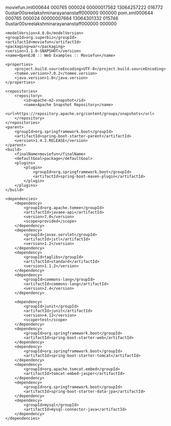 moviefun.iml                                                                                        000644  000765  000024  00000017562 13064257222 016772  0                                                                                                    ustar 00sreelakshminarayanan            staff                           000000  000000                                                                                                                                                                         <?xml version="1.0" encoding="UTF-8"?>
<module org.jetbrains.idea.maven.project.MavenProjectsManager.isMavenModule="true" type="JAVA_MODULE" version="4">
  <component name="FacetManager">
    <facet type="web" name="Web">
      <configuration>
        <descriptors>
          <deploymentDescriptor name="web.xml" url="file://$MODULE_DIR$/src/main/webapp/WEB-INF/web.xml" />
        </descriptors>
        <webroots>
          <root url="file://$MODULE_DIR$/src/main/webapp" relative="/" />
        </webroots>
        <sourceRoots>
          <root url="file://$MODULE_DIR$/src/main/java" />
          <root url="file://$MODULE_DIR$/src/main/resources" />
        </sourceRoots>
      </configuration>
    </facet>
  </component>
  <component name="NewModuleRootManager" LANGUAGE_LEVEL="JDK_1_8" inherit-compiler-output="false">
    <output url="file://$MODULE_DIR$/target/classes" />
    <output-test url="file://$MODULE_DIR$/target/test-classes" />
    <content url="file://$MODULE_DIR$">
      <sourceFolder url="file://$MODULE_DIR$/src/main/java" isTestSource="false" />
      <sourceFolder url="file://$MODULE_DIR$/src/main/resources" type="java-resource" />
      <sourceFolder url="file://$MODULE_DIR$/src/test/java" isTestSource="true" />
      <excludeFolder url="file://$MODULE_DIR$/target" />
    </content>
    <orderEntry type="inheritedJdk" />
    <orderEntry type="sourceFolder" forTests="false" />
    <orderEntry type="library" scope="PROVIDED" name="Maven: org.apache.tomee:javaee-api:7.0" level="project" />
    <orderEntry type="library" name="Maven: javax.servlet:jstl:1.2" level="project" />
    <orderEntry type="library" name="Maven: taglibs:standard:1.1.2" level="project" />
    <orderEntry type="library" name="Maven: commons-lang:commons-lang:2.4" level="project" />
    <orderEntry type="library" scope="TEST" name="Maven: junit:junit:4.12" level="project" />
    <orderEntry type="library" scope="TEST" name="Maven: org.hamcrest:hamcrest-core:1.3" level="project" />
    <orderEntry type="library" name="Maven: org.springframework.boot:spring-boot-starter-web:1.4.2.RELEASE" level="project" />
    <orderEntry type="library" name="Maven: org.springframework.boot:spring-boot-starter:1.4.2.RELEASE" level="project" />
    <orderEntry type="library" name="Maven: org.springframework.boot:spring-boot:1.4.2.RELEASE" level="project" />
    <orderEntry type="library" name="Maven: org.springframework.boot:spring-boot-autoconfigure:1.4.2.RELEASE" level="project" />
    <orderEntry type="library" name="Maven: org.springframework.boot:spring-boot-starter-logging:1.4.2.RELEASE" level="project" />
    <orderEntry type="library" name="Maven: ch.qos.logback:logback-classic:1.1.7" level="project" />
    <orderEntry type="library" name="Maven: ch.qos.logback:logback-core:1.1.7" level="project" />
    <orderEntry type="library" name="Maven: org.slf4j:jul-to-slf4j:1.7.21" level="project" />
    <orderEntry type="library" name="Maven: org.slf4j:log4j-over-slf4j:1.7.21" level="project" />
    <orderEntry type="library" name="Maven: org.springframework:spring-core:4.3.4.RELEASE" level="project" />
    <orderEntry type="library" scope="RUNTIME" name="Maven: org.yaml:snakeyaml:1.17" level="project" />
    <orderEntry type="library" name="Maven: org.hibernate:hibernate-validator:5.2.4.Final" level="project" />
    <orderEntry type="library" name="Maven: javax.validation:validation-api:1.1.0.Final" level="project" />
    <orderEntry type="library" name="Maven: org.jboss.logging:jboss-logging:3.3.0.Final" level="project" />
    <orderEntry type="library" name="Maven: com.fasterxml:classmate:1.3.3" level="project" />
    <orderEntry type="library" name="Maven: com.fasterxml.jackson.core:jackson-databind:2.8.4" level="project" />
    <orderEntry type="library" name="Maven: com.fasterxml.jackson.core:jackson-annotations:2.8.4" level="project" />
    <orderEntry type="library" name="Maven: com.fasterxml.jackson.core:jackson-core:2.8.4" level="project" />
    <orderEntry type="library" name="Maven: org.springframework:spring-web:4.3.4.RELEASE" level="project" />
    <orderEntry type="library" name="Maven: org.springframework:spring-aop:4.3.4.RELEASE" level="project" />
    <orderEntry type="library" name="Maven: org.springframework:spring-beans:4.3.4.RELEASE" level="project" />
    <orderEntry type="library" name="Maven: org.springframework:spring-context:4.3.4.RELEASE" level="project" />
    <orderEntry type="library" name="Maven: org.springframework:spring-webmvc:4.3.4.RELEASE" level="project" />
    <orderEntry type="library" name="Maven: org.springframework:spring-expression:4.3.4.RELEASE" level="project" />
    <orderEntry type="library" name="Maven: org.springframework.boot:spring-boot-starter-tomcat:1.4.2.RELEASE" level="project" />
    <orderEntry type="library" name="Maven: org.apache.tomcat.embed:tomcat-embed-core:8.5.6" level="project" />
    <orderEntry type="library" name="Maven: org.apache.tomcat.embed:tomcat-embed-el:8.5.6" level="project" />
    <orderEntry type="library" name="Maven: org.apache.tomcat.embed:tomcat-embed-websocket:8.5.6" level="project" />
    <orderEntry type="library" name="Maven: org.apache.tomcat.embed:tomcat-embed-jasper:8.5.6" level="project" />
    <orderEntry type="library" name="Maven: org.eclipse.jdt.core.compiler:ecj:4.5.1" level="project" />
    <orderEntry type="library" name="Maven: org.springframework.boot:spring-boot-starter-data-jpa:1.4.2.RELEASE" level="project" />
    <orderEntry type="library" name="Maven: org.springframework.boot:spring-boot-starter-aop:1.4.2.RELEASE" level="project" />
    <orderEntry type="library" name="Maven: org.aspectj:aspectjweaver:1.8.9" level="project" />
    <orderEntry type="library" name="Maven: org.springframework.boot:spring-boot-starter-jdbc:1.4.2.RELEASE" level="project" />
    <orderEntry type="library" name="Maven: org.apache.tomcat:tomcat-jdbc:8.5.6" level="project" />
    <orderEntry type="library" name="Maven: org.apache.tomcat:tomcat-juli:8.5.6" level="project" />
    <orderEntry type="library" name="Maven: org.springframework:spring-jdbc:4.3.4.RELEASE" level="project" />
    <orderEntry type="library" name="Maven: org.hibernate:hibernate-core:5.0.11.Final" level="project" />
    <orderEntry type="library" name="Maven: org.hibernate.javax.persistence:hibernate-jpa-2.1-api:1.0.0.Final" level="project" />
    <orderEntry type="library" name="Maven: org.javassist:javassist:3.20.0-GA" level="project" />
    <orderEntry type="library" name="Maven: antlr:antlr:2.7.7" level="project" />
    <orderEntry type="library" name="Maven: org.jboss:jandex:2.0.0.Final" level="project" />
    <orderEntry type="library" name="Maven: dom4j:dom4j:1.6.1" level="project" />
    <orderEntry type="library" name="Maven: xml-apis:xml-apis:1.4.01" level="project" />
    <orderEntry type="library" name="Maven: org.hibernate.common:hibernate-commons-annotations:5.0.1.Final" level="project" />
    <orderEntry type="library" name="Maven: org.hibernate:hibernate-entitymanager:5.0.11.Final" level="project" />
    <orderEntry type="library" name="Maven: javax.transaction:javax.transaction-api:1.2" level="project" />
    <orderEntry type="library" name="Maven: org.springframework.data:spring-data-jpa:1.10.5.RELEASE" level="project" />
    <orderEntry type="library" name="Maven: org.springframework.data:spring-data-commons:1.12.5.RELEASE" level="project" />
    <orderEntry type="library" name="Maven: org.springframework:spring-orm:4.3.4.RELEASE" level="project" />
    <orderEntry type="library" name="Maven: org.springframework:spring-tx:4.3.4.RELEASE" level="project" />
    <orderEntry type="library" name="Maven: org.slf4j:slf4j-api:1.7.21" level="project" />
    <orderEntry type="library" name="Maven: org.slf4j:jcl-over-slf4j:1.7.21" level="project" />
    <orderEntry type="library" name="Maven: org.springframework:spring-aspects:4.3.4.RELEASE" level="project" />
    <orderEntry type="library" name="Maven: mysql:mysql-connector-java:5.1.40" level="project" />
  </component>
</module>                                                                                                                                              pom.xml                                                                                             000644  000765  000024  00000007664 13064301332 015746  0                                                                                                    ustar 00sreelakshminarayanan            staff                           000000  000000                                                                                                                                                                         <?xml version="1.0" encoding="UTF-8"?>
<!-- Licensed to the Apache Software Foundation (ASF) under one or more contributor 
	license agreements. See the NOTICE file distributed with this work for additional 
	information regarding copyright ownership. The ASF licenses this file to 
	You under the Apache License, Version 2.0 (the "License"); you may not use 
	this file except in compliance with the License. You may obtain a copy of 
	the License at http://www.apache.org/licenses/LICENSE-2.0 Unless required 
	by applicable law or agreed to in writing, software distributed under the 
	License is distributed on an "AS IS" BASIS, WITHOUT WARRANTIES OR CONDITIONS 
	OF ANY KIND, either express or implied. See the License for the specific 
	language governing permissions and limitations under the License. -->

<!-- $Rev: 684173 $ $Date: 2008-08-08 20:13:24 -0700 (Fri, 08 Aug 2008) $ -->

<project xmlns="http://maven.apache.org/POM/4.0.0" xmlns:xsi="http://www.w3.org/2001/XMLSchema-instance"
         xsi:schemaLocation="http://maven.apache.org/POM/4.0.0 http://maven.apache.org/maven-v4_0_0.xsd">

    <modelVersion>4.0.0</modelVersion>
    <groupId>org.superbiz</groupId>
    <artifactId>moviefun</artifactId>
    <packaging>war</packaging>
    <version>1.1.0-SNAPSHOT</version>
    <name>OpenEJB :: Web Examples :: Moviefun</name>

    <properties>
        <project.build.sourceEncoding>UTF-8</project.build.sourceEncoding>
        <tomee.version>7.0.2</tomee.version>
        <java.version>1.8</java.version>
    </properties>

    <repositories>
        <repository>
            <id>apache-m2-snapshot</id>
            <name>Apache Snapshot Repository</name>
            <url>https://repository.apache.org/content/groups/snapshots</url>
        </repository>
    </repositories>
    <parent>
        <groupId>org.springframework.boot</groupId>
        <artifactId>spring-boot-starter-parent</artifactId>
        <version>1.4.2.RELEASE</version>
    </parent>
    <build>
        <finalName>moviefun</finalName>
        <defaultGoal>package</defaultGoal>
        <plugins>
            <plugin>
                <groupId>org.springframework.boot</groupId>
                <artifactId>spring-boot-maven-plugin</artifactId>
            </plugin>
        </plugins>
    </build>

    <dependencies>
        <dependency>
            <groupId>org.apache.tomee</groupId>
            <artifactId>javaee-api</artifactId>
            <version>7.0</version>
            <scope>provided</scope>
        </dependency>
        <dependency>
            <groupId>javax.servlet</groupId>
            <artifactId>jstl</artifactId>
            <version>1.2</version>
        </dependency>
        <dependency>
            <groupId>taglibs</groupId>
            <artifactId>standard</artifactId>
            <version>1.1.2</version>
        </dependency>
        <dependency>
            <groupId>commons-lang</groupId>
            <artifactId>commons-lang</artifactId>
            <version>2.4</version>
        </dependency>

        <dependency>
            <groupId>junit</groupId>
            <artifactId>junit</artifactId>
            <version>4.12</version>
            <scope>test</scope>
        </dependency>
        <dependency>
            <groupId>org.springframework.boot</groupId>
            <artifactId>spring-boot-starter-web</artifactId>
        </dependency>
        <dependency>
            <groupId>org.springframework.boot</groupId>
            <artifactId>spring-boot-starter-tomcat</artifactId>
        </dependency>
        <dependency>
            <groupId>org.apache.tomcat.embed</groupId>
            <artifactId>tomcat-embed-jasper</artifactId>
        </dependency>
        <dependency>
            <groupId>org.springframework.boot</groupId>
            <artifactId>spring-boot-starter-data-jpa</artifactId>
        </dependency>
        <dependency>
            <groupId>mysql</groupId>
            <artifactId>mysql-connector-java</artifactId>
        </dependency>
    </dependencies>
</project>
                                                                                                                                                                                                                                                                                                                                                                                                                                                                                                                                                                                                                                                                                                                                                                                                                                                                                                                                                                                                                                                                                                                                            